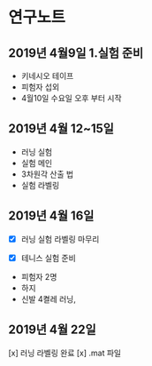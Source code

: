 연구노트
===========
 2019년 4월9일
 1.실험 준비 
---------------
- 키네시오 테이프 
- 피험자 섭외
- 4월10일 수요일 오후 부터 시작
 
 
 2019년 4월 12~15일
 ------------------------
 + 러닝 실험
 + 실험 메인
 + 3차원각 산출 법
 + 실험 라벨링
 
 
 2019년 4월 16일
 -----------------------
 
 - [x] 러닝 실험 라벨링 마무리


 - [x]   테니스 실험 준비
- 피험자 2명
- 하지
- 신발 4켤레 러닝, 

 2019년 4월 22일
 -----------------------
 
 [x]  러닝 라벨링 완료
 [x] .mat 파일 

